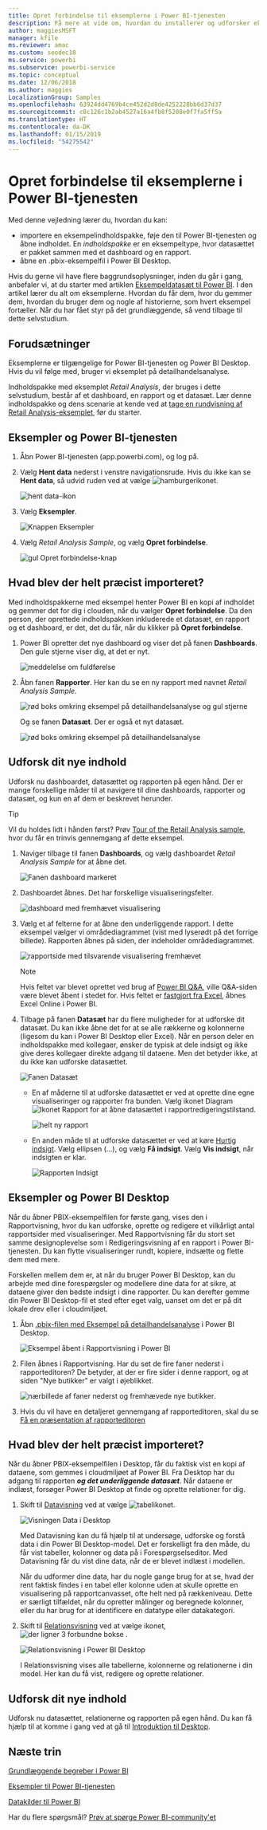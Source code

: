 ```yaml
---
title: Opret forbindelse til eksemplerne i Power BI-tjenesten
description: Få mere at vide om, hvordan du installerer og udforsker eksempler i Power BI-tjenesten.
author: maggiesMSFT
manager: kfile
ms.reviewer: amac
ms.custom: seodec18
ms.service: powerbi
ms.subservice: powerbi-service
ms.topic: conceptual
ms.date: 12/06/2018
ms.author: maggies
LocalizationGroup: Samples
ms.openlocfilehash: 63924dd4769b4ce452d2d8de4252228bb6d37d37
ms.sourcegitcommit: c8c126c1b2ab4527a16a4fb8f5208e0f7fa5ff5a
ms.translationtype: HT
ms.contentlocale: da-DK
ms.lasthandoff: 01/15/2019
ms.locfileid: "54275542"
---
```

#  <a name="connect-to-the-samples-in-the-power-bi-service"></a>Opret forbindelse til eksemplerne i Power BI-tjenesten

Med denne vejledning lærer du, hvordan du kan: 
- importere en eksempelindholdspakke, føje den til Power BI-tjenesten og åbne indholdet. En *indholdspakke* er en eksempeltype, hvor datasættet er pakket sammen med et dashboard og en rapport. 
- åbne en .pbix-eksempelfil i Power BI Desktop.

Hvis du gerne vil have flere baggrundsoplysninger, inden du går i gang, anbefaler vi, at du starter med artiklen [Eksempeldatasæt til Power BI](sample-datasets.md). I den artikel lærer du alt om eksemplerne. Hvordan du får dem, hvor du gemmer dem, hvordan du bruger dem og nogle af historierne, som hvert eksempel fortæller. Når du har fået styr på det grundlæggende, så vend tilbage til dette selvstudium.   

## <a name="prerequisites"></a>Forudsætninger
Eksemplerne er tilgængelige for Power BI-tjenesten og Power BI Desktop. Hvis du vil følge med, bruger vi eksemplet på detailhandelsanalyse.

Indholdspakke med eksemplet *Retail Analysis*, der bruges i dette selvstudium, består af et dashboard, en rapport og et datasæt.
Lær denne indholdspakke og dens scenarie at kende ved at [tage en rundvisning af Retail Analysis-eksemplet](sample-retail-analysis.md), før du starter.

## <a name="samples-and-power-bi-service"></a>Eksempler og Power BI-tjenesten

1. Åbn Power BI-tjenesten (app.powerbi.com), og log på.
2. Vælg **Hent data** nederst i venstre navigationsrude. Hvis du ikke kan se **Hent data**, så udvid ruden ved at vælge ![hamburgerikonet](media/sample-tutorial-connect-to-the-samples/expand-nav.png).
   
   ![hent data-ikon](media/sample-tutorial-connect-to-the-samples/pbi_getdata.png)
5. Vælg **Eksempler**.  
   
   ![Knappen Eksempler](media/sample-tutorial-connect-to-the-samples/pbi_samplesdownload.png)
6. Vælg *Retail Analysis Sample*, og vælg **Opret forbindelse**.   
   
   ![gul Opret forbindelse-knap](media/sample-tutorial-connect-to-the-samples/pbi_retailanalysissampleconnect.png)

## <a name="what-exactly-was-imported"></a>Hvad blev der helt præcist importeret?
Med indholdspakkerne med eksempel henter Power BI en kopi af indholdet og gemmer det for dig i clouden, når du vælger **Opret forbindelse**. Da den person, der oprettede indholdspakken inkluderede et datasæt, en rapport og et dashboard, er det, det du får, når du klikker på **Opret forbindelse**. 

1. Power BI opretter det nye dashboard og viser det på fanen **Dashboards**. Den gule stjerne viser dig, at det er nyt.
   
   ![meddelelse om fuldførelse](media/sample-tutorial-connect-to-the-samples/power-bi-new-dashboard.png)
2. Åbn fanen **Rapporter**.  Her kan du se en ny rapport med navnet *Retail Analysis Sample*.
   
   ![rød boks omkring eksempel på detailhandelsanalyse og gul stjerne](media/sample-tutorial-connect-to-the-samples/power-bi-new-report.png)
   
   Og se fanen **Datasæt**.  Der er også et nyt datasæt.
   
   ![rød boks omkring eksempel på detailhandelsanalyse](media/sample-tutorial-connect-to-the-samples/power-bi-new-dataset.png)

## <a name="explore-your-new-content"></a>Udforsk dit nye indhold
Udforsk nu dashboardet, datasættet og rapporten på egen hånd. Der er mange forskellige måder til at navigere til dine dashboards, rapporter og datasæt, og kun en af dem er beskrevet herunder.  

> [!TIP]
> Vil du holdes lidt i hånden først?  Prøv [Tour of the Retail Analysis sample](sample-retail-analysis.md), hvor du får en trinvis gennemgang af dette eksempel.
> 
> 

1. Naviger tilbage til fanen **Dashboards**, og vælg dashboardet *Retail Analysis Sample* for at åbne det.    
   
   ![Fanen dashboard markeret](media/sample-tutorial-connect-to-the-samples/power-bi-dashboards.png)
2. Dashboardet åbnes.  Det har forskellige visualiseringsfelter.
   
   ![dashboard med fremhævet visualisering](media/sample-tutorial-connect-to-the-samples/power-bi-dashboards2new.png)
3. Vælg et af felterne for at åbne den underliggende rapport.  I dette eksempel vælger vi områdediagrammet (vist med lyserødt på det forrige billede). Rapporten åbnes på siden, der indeholder områdediagrammet.
   
    ![rapportside med tilsvarende visualisering fremhævet](media/sample-tutorial-connect-to-the-samples/power-bi-report.png)
   
   > [!NOTE]
   > Hvis feltet var blevet oprettet ved brug af [Power BI Q&A](consumer/end-user-q-and-a.md), ville Q&A-siden være blevet åbent i stedet for. Hvis feltet er [fastgjort fra Excel](service-dashboard-pin-tile-from-excel.md), åbnes Excel Online i Power BI.
   > 
   > 
1. Tilbage på fanen **Datasæt** har du flere muligheder for at udforske dit datasæt.  Du kan ikke åbne det for at se alle rækkerne og kolonnerne (ligesom du kan i Power BI Desktop eller Excel).  Når en person deler en indholdspakke med kollegaer, ønsker de typisk at dele indsigt og ikke give deres kollegaer direkte adgang til dataene. Men det betyder ikke, at du ikke kan udforske datasættet.  
   
   ![Fanen Datasæt](media/sample-tutorial-connect-to-the-samples/power-bi-chart-icon2.png)
   
   * En af måderne til at udforske datasættet er ved at oprette dine egne visualiseringer og rapporter fra bunden.  Vælg ikonet Diagram ![Ikonet Rapport](media/sample-tutorial-connect-to-the-samples/power-bi-chart-icon4.png) for at åbne datasættet i rapportredigeringstilstand.
     
       ![helt ny rapport](media/sample-tutorial-connect-to-the-samples/power-bi-report-editing.png)
   * En anden måde til at udforske datasættet er ved at køre [Hurtig indsigt](consumer/end-user-insights.md). Vælg ellipsen (...), og vælg **Få indsigt**. Vælg **Vis indsigt**, når indsigten er klar.
     
       ![Rapporten Indsigt](media/sample-tutorial-connect-to-the-samples/power-bi-insights.png)

## <a name="samples-and-power-bi-desktop"></a>Eksempler og Power BI Desktop 
Når du åbner PBIX-eksempelfilen for første gang, vises den i Rapportvisning, hvor du kan udforske, oprette og redigere et vilkårligt antal rapportsider med visualiseringer. Med Rapportvisning får du stort set samme designoplevelse som i Redigeringsvisning af en rapport i Power BI-tjenesten. Du kan flytte visualiseringer rundt, kopiere, indsætte og flette dem med mere.

Forskellen mellem dem er, at når du bruger Power BI Desktop, kan du arbejde med dine forespørgsler og modellere dine data for at sikre, at dataene giver den bedste indsigt i dine rapporter. Du kan derefter gemme din Power BI Desktop-fil et sted efter eget valg, uanset om det er på dit lokale drev eller i cloudmiljøet.

1. Åbn [.pbix-filen med Eksempel på detailhandelsanalyse](http://download.microsoft.com/download/9/6/D/96DDC2FF-2568-491D-AAFA-AFDD6F763AE3/Retail%20Analysis%20Sample%20PBIX.pbix) i Power BI Desktop. 

    ![Eksempel åbent i Rapportvisning i Power BI](media/sample-tutorial-connect-to-the-samples/power-bi-samples-desktop.png)

1. Filen åbnes i Rapportvisning. Har du set de fire faner nederst i rapporteditoren? De betyder, at der er fire sider i denne rapport, og at siden "Nye butikker" er valgt i øjeblikket. 

    ![nærbillede af faner nederst og fremhævede nye butikker](media/sample-tutorial-connect-to-the-samples/power-bi-sample-tabs.png).

3. Hvis du vil have en detaljeret gennemgang af rapporteditoren, skal du se [Få en præsentation af rapporteditoren](service-the-report-editor-take-a-tour.md)

## <a name="what-exactly-was-imported"></a>Hvad blev der helt præcist importeret?
Når du åbner PBIX-eksempelfilen i Desktop, får du faktisk vist en kopi af dataene, som gemmes i cloudmiljøet af Power BI. Fra Desktop har du adgang til rapporten ***og det underliggende datasæt***. Når dataene er indlæst, forsøger Power BI Desktop at finde og oprette relationer for dig.  

1. Skift til [Datavisning](desktop-data-view.md) ved at vælge ![tabelikonet](media/sample-tutorial-connect-to-the-samples/power-bi-data-icon.png).
 
    ![Visningen Data i Desktop](media/sample-tutorial-connect-to-the-samples/power-bi-desktop-sample-data.png)

    Med Datavisning kan du få hjælp til at undersøge, udforske og forstå data i din Power BI Desktop-model. Det er forskelligt fra den måde, du får vist tabeller, kolonner og data på i Forespørgselseditor. Med Datavisning får du vist dine data, når de er blevet indlæst i modellen.

    Når du udformer dine data, har du nogle gange brug for at se, hvad der rent faktisk findes i en tabel eller kolonne uden at skulle oprette en visualisering på rapportcanvasset, ofte helt ned på rækkeniveau. Dette er særligt tilfældet, når du opretter målinger og beregnede kolonner, eller du har brug for at identificere en datatype eller datakategori.

1. Skift til [Relationsvisning](desktop-relationship-view.md) ved at vælge ikonet, ![ der ligner 3 forbundne bokse](media/sample-tutorial-connect-to-the-samples/power-bi-desktop-relationship-icon.png) .
 
    ![Relationsvisning i Power BI Desktop](media/sample-tutorial-connect-to-the-samples/power-bi-relationships.png)

    I Relationsvisning vises alle tabellerne, kolonnerne og relationerne i din model. Her kan du få vist, redigere og oprette relationer.

## <a name="explore-your-new-content"></a>Udforsk dit nye indhold
Udforsk nu datasættet, relationerne og rapporten på egen hånd. Du kan få hjælp til at komme i gang ved at gå til [Introduktion til Desktop](desktop-getting-started.md).    


## <a name="next-steps"></a>Næste trin
[Grundlæggende begreber i Power BI](consumer/end-user-basic-concepts.md)

[Eksempler til Power BI-tjenesten](sample-datasets.md)

[Datakilder til Power BI](service-get-data.md)

Har du flere spørgsmål? [Prøv at spørge Power BI-community'et](http://community.powerbi.com/)

